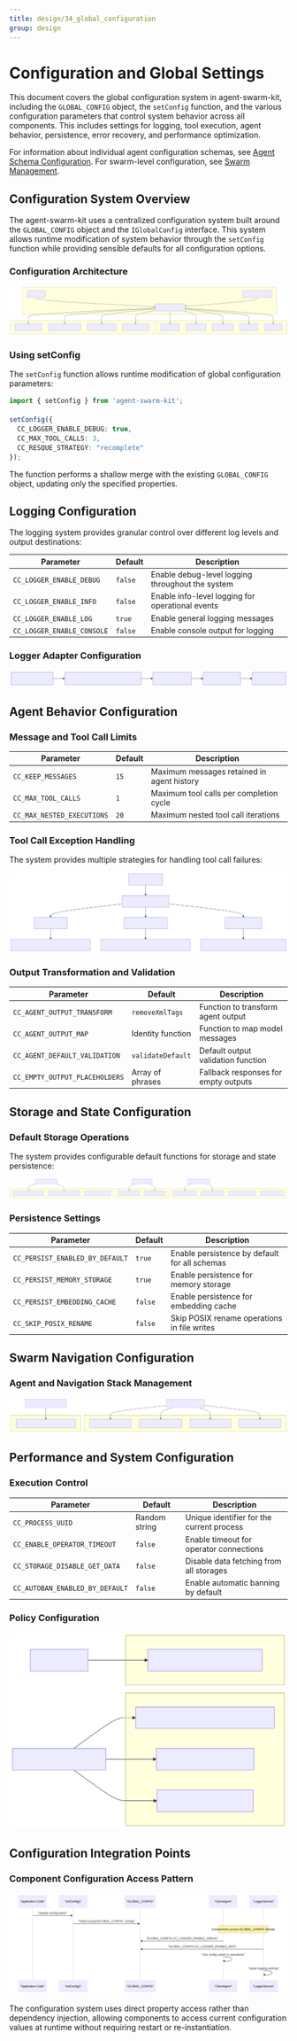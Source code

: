 ```yaml
---
title: design/34_global_configuration
group: design
---
```


# Configuration and Global Settings

This document covers the global configuration system in agent-swarm-kit, including the `GLOBAL_CONFIG` object, the `setConfig` function, and the various configuration parameters that control system behavior across all components. This includes settings for logging, tool execution, agent behavior, persistence, error recovery, and performance optimization.

For information about individual agent configuration schemas, see [Agent Schema Configuration](./2_Core_Components.md). For swarm-level configuration, see [Swarm Management](./2_Core_Components.md).

## Configuration System Overview

The agent-swarm-kit uses a centralized configuration system built around the `GLOBAL_CONFIG` object and the `IGlobalConfig` interface. This system allows runtime modification of system behavior through the `setConfig` function while providing sensible defaults for all configuration options.

### Configuration Architecture

![Mermaid Diagram](./diagrams\35_Configuration_and_Global_Settings_0.svg)

### Using setConfig

The `setConfig` function allows runtime modification of global configuration parameters:

```typescript
import { setConfig } from 'agent-swarm-kit';

setConfig({
  CC_LOGGER_ENABLE_DEBUG: true,
  CC_MAX_TOOL_CALLS: 3,
  CC_RESQUE_STRATEGY: "recomplete"
});
```

The function performs a shallow merge with the existing `GLOBAL_CONFIG` object, updating only the specified properties.

## Logging Configuration

The logging system provides granular control over different log levels and output destinations:

| Parameter | Default | Description |
|-----------|---------|-------------|
| `CC_LOGGER_ENABLE_DEBUG` | `false` | Enable debug-level logging throughout the system |
| `CC_LOGGER_ENABLE_INFO` | `false` | Enable info-level logging for operational events |
| `CC_LOGGER_ENABLE_LOG` | `true` | Enable general logging messages |
| `CC_LOGGER_ENABLE_CONSOLE` | `false` | Enable console output for logging |

### Logger Adapter Configuration

![Mermaid Diagram](./diagrams\35_Configuration_and_Global_Settings_1.svg)

## Agent Behavior Configuration

### Message and Tool Call Limits

| Parameter | Default | Description |
|-----------|---------|-------------|
| `CC_KEEP_MESSAGES` | `15` | Maximum messages retained in agent history |
| `CC_MAX_TOOL_CALLS` | `1` | Maximum tool calls per completion cycle |
| `CC_MAX_NESTED_EXECUTIONS` | `20` | Maximum nested tool call iterations |

### Tool Call Exception Handling

The system provides multiple strategies for handling tool call failures:

![Mermaid Diagram](./diagrams\35_Configuration_and_Global_Settings_2.svg)

### Output Transformation and Validation

| Parameter | Default | Description |
|-----------|---------|-------------|
| `CC_AGENT_OUTPUT_TRANSFORM` | `removeXmlTags` | Function to transform agent output |
| `CC_AGENT_OUTPUT_MAP` | Identity function | Function to map model messages |
| `CC_AGENT_DEFAULT_VALIDATION` | `validateDefault` | Default output validation function |
| `CC_EMPTY_OUTPUT_PLACEHOLDERS` | Array of phrases | Fallback responses for empty outputs |

## Storage and State Configuration

### Default Storage Operations

The system provides configurable default functions for storage and state persistence:

![Mermaid Diagram](./diagrams\35_Configuration_and_Global_Settings_3.svg)

### Persistence Settings

| Parameter | Default | Description |
|-----------|---------|-------------|
| `CC_PERSIST_ENABLED_BY_DEFAULT` | `true` | Enable persistence by default for all schemas |
| `CC_PERSIST_MEMORY_STORAGE` | `true` | Enable persistence for memory storage |
| `CC_PERSIST_EMBEDDING_CACHE` | `false` | Enable persistence for embedding cache |
| `CC_SKIP_POSIX_RENAME` | `false` | Skip POSIX rename operations in file writes |

## Swarm Navigation Configuration

### Agent and Navigation Stack Management

![Mermaid Diagram](./diagrams\35_Configuration_and_Global_Settings_4.svg)

## Performance and System Configuration

### Execution Control

| Parameter | Default | Description |
|-----------|---------|-------------|
| `CC_PROCESS_UUID` | Random string | Unique identifier for the current process |
| `CC_ENABLE_OPERATOR_TIMEOUT` | `false` | Enable timeout for operator connections |
| `CC_STORAGE_DISABLE_GET_DATA` | `false` | Disable data fetching from all storages |
| `CC_AUTOBAN_ENABLED_BY_DEFAULT` | `false` | Enable automatic banning by default |

### Policy Configuration

![Mermaid Diagram](./diagrams\35_Configuration_and_Global_Settings_5.svg)

## Configuration Integration Points

### Component Configuration Access Pattern

![Mermaid Diagram](./diagrams\35_Configuration_and_Global_Settings_6.svg)

The configuration system uses direct property access rather than dependency injection, allowing components to access current configuration values at runtime without requiring restart or re-instantiation.
